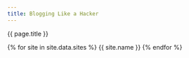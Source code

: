 ```yaml
---
title: Blogging Like a Hacker
---
```


{{ page.title }}

{% for site in site.data.sites %}
      {{ site.name }}
{% endfor %}
